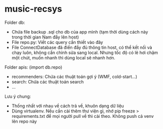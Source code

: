 # music-recsys
Folder db:
- Chứa file backup .sql cho db của app mình (tạm thời dùng cách này trong thời gian Nam đẩy lên host)
- File repo.py: Viết các query cần thiết vào đây
- File ConnectDatabase đã điền đầy đủ thông tin host, có thể kết nối và chạy luôn, không cần chỉnh sửa sang local.
    Nhưng tốc độ có lẽ hơi chậm một chút, muốn nhanh thì dùng local sẽ nhanh hơn.

Folder apis: (import db.repo)
- recommenders: Chứa các thuật toán gợi ý (WMF, cold-start...)
- search: Chứa các thuật toán search
- ...

Lưu ý chung:
- Thống nhất với nhau về cách trả về, khuôn dạng dữ liệu
- Dùng virtualenv. Nếu cần cài thêm thư viện gì, nhớ pip freeze > requirements.txt để mọi người pull về thì cài theo. Không push cả venv lên repo này

